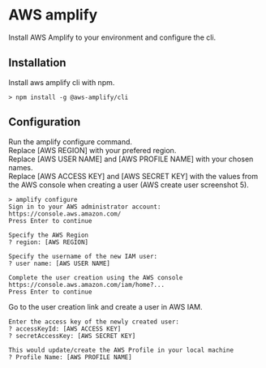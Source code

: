
# AWS amplify
Install AWS Amplify to your environment and configure the cli.

## Installation
Install aws amplify cli with npm.

```console
> npm install -g @aws-amplify/cli
```

## Configuration
Run the amplify configure command.  
Replace [AWS REGION] with your prefered region.  
Replace [AWS USER NAME] and [AWS PROFILE NAME] with your chosen names.  
Replace [AWS ACCESS KEY] and [AWS SECRET KEY] with the values from the AWS console when creating a user (AWS create user screenshot 5).  

```console
> amplify configure
Sign in to your AWS administrator account:
https://console.aws.amazon.com/
Press Enter to continue

Specify the AWS Region
? region: [AWS REGION]

Specify the username of the new IAM user:
? user name: [AWS USER NAME]

Complete the user creation using the AWS console
https://console.aws.amazon.com/iam/home?...
Press Enter to continue
```

Go to the user creation link and create a user in AWS IAM.
<TextImage title="AWS create user screenshot 1" asset="AmplifySetupUser1" clip />
<TextImage title="AWS create user screenshot 2" asset="AmplifySetupUser2" clip />
<TextImage title="AWS create user screenshot 3" asset="AmplifySetupUser3" clip />
<TextImage title="AWS create user screenshot 4" asset="AmplifySetupUser4" clip />
<TextImage title="AWS create user screenshot 5" asset="AmplifySetupUser5" clip />

```console
Enter the access key of the newly created user:
? accessKeyId: [AWS ACCESS KEY]
? secretAccessKey: [AWS SECRET KEY]

This would update/create the AWS Profile in your local machine
? Profile Name: [AWS PROFILE NAME]
```

<TextImage title="Amplify setup cli screenshot" asset="AmplifySetupCli" clip />